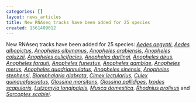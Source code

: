 ```yaml
---
categories: []
layout: news_articles
title: New RNAseq tracks have been added for 25 species
created: 1561409012
---
```

New RNAseq tracks have been added for 25 species: <a href="/organisms/aedes-aegypti"><i>Aedes aegypti</i></a>, 
<a href="/organisms/aedes-albopictus"><i>Aedes albopictus</i></a>,
<a href="/organisms/anopheles-albimanus"> <i>Anopheles albimanus</i></a>, 
<a href="/organisms/anopheles-arabiensis"><i>Anopheles arabiensis</i></a>, 
<a href="/organisms/anopheles-coluzzii"><i>Anopheles coluzzii</i></a>, 
<a href="/organisms/anopheles-culicifacies"><i>Anopheles culicifacies</i></a>, 
<a href="/organisms/anopheles-darlingi"><i>Anopheles darlingi</i></a>, 
<a href="/organisms/anopheles-dirus"><i>Anopheles dirus</i></a>, 
<a href="/organisms/anopheles-farauti"><i>Anopheles farauti</i></a>, 
<a href="/organisms/anopheles-funestus"><i>Anopheles funestus</i></a>, 
<a href="/organisms/anopheles-gambiae"><i>Anopheles gambiae</i></a>,
 <a href="/organisms/anopheles-merus"><i>Anopheles merus</i></a>, 
<a href="/organisms/anopheles-quadriannulatus"><i>Anopheles quadriannulatus</i></a>, 
<a href="/organisms/anopheles-sinensis"><i>Anopheles sinensis</i></a>, 
<a href="/organisms/anopheles-stephensi"><i>Anopheles stephensi</i></a>, 
<a href="/organisms/biomphalaria-glabrata"><i>Biomphalaria glabrata</i></a>, 
<a href="/organisms/cimex-lectularius"><i>Cimex lectularius</i></a>, 
<a href="/organisms/culex-quinquefasciatus"><i>Culex quinquefasciatus</i></a>, 
<a href="/organisms/glossina-morsitans"><i>Glossina morsitans</i></a>, 
<a href="/organisms/glossina-pallidipes"><i>Glossina pallidipes</i></a>, 
<a href="/organisms/ixodes-scapularis"><i>Ixodes scapularis</i></a>,
<a href="/organisms/lutzomyia-longipalpis"> <i>Lutzomyia longipalpis</i></a>, 
<a href="/organisms/musca-domestica"><i>Musca domestica</i></a>, 
<a href="/organisms/rhodnius-prolixus"><i>Rhodnius prolixus</i></a> and  
<a href="/organisms/sarcoptes-scabiei-var-canis"><i>Sarcoptes scabiei</i></a>. 

